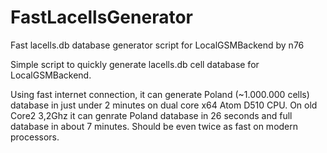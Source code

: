 # FastLacellsGenerator
Fast lacells.db database generator script for LocalGSMBackend by n76

Simple script to quickly generate lacells.db cell database for LocalGSMBackend.

Using fast internet connection, it can generate Poland (~1.000.000 cells) database in just under 2 minutes on dual core x64 Atom D510 CPU.
On old Core2 3,2Ghz it can genrate Poland database in 26 seconds and full database in about 7 minutes.
Should be even twice as fast on modern processors.
